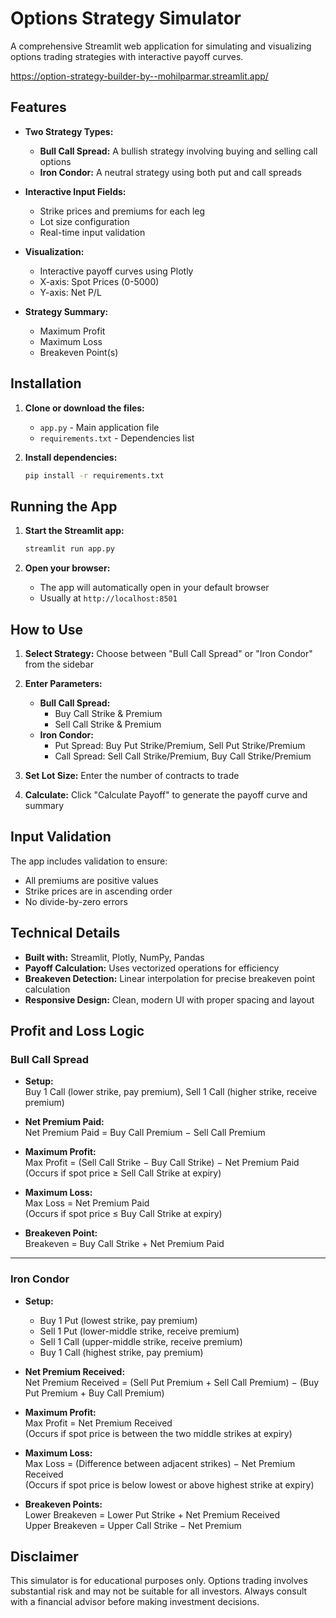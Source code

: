 # Options Strategy Simulator

A comprehensive Streamlit web application for simulating and visualizing options trading strategies with interactive payoff curves.

https://option-strategy-builder-by--mohilparmar.streamlit.app/

## Features

- **Two Strategy Types:**
  - **Bull Call Spread:** A bullish strategy involving buying and selling call options
  - **Iron Condor:** A neutral strategy using both put and call spreads

- **Interactive Input Fields:**
  - Strike prices and premiums for each leg
  - Lot size configuration
  - Real-time input validation

- **Visualization:**
  - Interactive payoff curves using Plotly
  - X-axis: Spot Prices (0-5000)
  - Y-axis: Net P/L

- **Strategy Summary:**
  - Maximum Profit
  - Maximum Loss
  - Breakeven Point(s)

## Installation

1. **Clone or download the files:**
   - `app.py` - Main application file
   - `requirements.txt` - Dependencies list

2. **Install dependencies:**
   ```bash
   pip install -r requirements.txt
   ```

## Running the App

1. **Start the Streamlit app:**
   ```bash
   streamlit run app.py
   ```

2. **Open your browser:**
   - The app will automatically open in your default browser
   - Usually at `http://localhost:8501`

## How to Use

1. **Select Strategy:** Choose between "Bull Call Spread" or "Iron Condor" from the sidebar

2. **Enter Parameters:**
   - **Bull Call Spread:**
     - Buy Call Strike & Premium
     - Sell Call Strike & Premium
   - **Iron Condor:**
     - Put Spread: Buy Put Strike/Premium, Sell Put Strike/Premium
     - Call Spread: Sell Call Strike/Premium, Buy Call Strike/Premium

3. **Set Lot Size:** Enter the number of contracts to trade

4. **Calculate:** Click "Calculate Payoff" to generate the payoff curve and summary

## Input Validation

The app includes validation to ensure:
- All premiums are positive values
- Strike prices are in ascending order
- No divide-by-zero errors

## Technical Details

- **Built with:** Streamlit, Plotly, NumPy, Pandas
- **Payoff Calculation:** Uses vectorized operations for efficiency
- **Breakeven Detection:** Linear interpolation for precise breakeven point calculation
- **Responsive Design:** Clean, modern UI with proper spacing and layout

## Profit and Loss Logic

### Bull Call Spread

- **Setup:**  
  Buy 1 Call (lower strike, pay premium), Sell 1 Call (higher strike, receive premium)

- **Net Premium Paid:**  
  Net Premium Paid = Buy Call Premium − Sell Call Premium

- **Maximum Profit:**  
  Max Profit = (Sell Call Strike − Buy Call Strike) − Net Premium Paid  
  (Occurs if spot price ≥ Sell Call Strike at expiry)

- **Maximum Loss:**  
  Max Loss = Net Premium Paid  
  (Occurs if spot price ≤ Buy Call Strike at expiry)

- **Breakeven Point:**  
  Breakeven = Buy Call Strike + Net Premium Paid

---

### Iron Condor

- **Setup:**  
  - Buy 1 Put (lowest strike, pay premium)  
  - Sell 1 Put (lower-middle strike, receive premium)  
  - Sell 1 Call (upper-middle strike, receive premium)  
  - Buy 1 Call (highest strike, pay premium)

- **Net Premium Received:**  
  Net Premium Received = (Sell Put Premium + Sell Call Premium) − (Buy Put Premium + Buy Call Premium)

- **Maximum Profit:**  
  Max Profit = Net Premium Received  
  (Occurs if spot price is between the two middle strikes at expiry)

- **Maximum Loss:**  
  Max Loss = (Difference between adjacent strikes) − Net Premium Received  
  (Occurs if spot price is below lowest or above highest strike at expiry)

- **Breakeven Points:**  
  Lower Breakeven = Lower Put Strike + Net Premium Received  
  Upper Breakeven = Upper Call Strike − Net Premium

## Disclaimer

This simulator is for educational purposes only. Options trading involves substantial risk and may not be suitable for all investors. Always consult with a financial advisor before making investment decisions.
